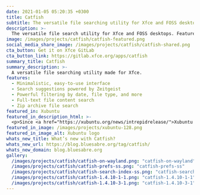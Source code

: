 ```yaml
---
date: 2021-01-05 05:20:35 +0300
title: Catfish
subtitle: The versatile file searching utility for Xfce and FOSS desktops.
description: >-
  The versatile file search utility for Xfce and FOSS desktops. Featured in Xubuntu.
image: /images/projects/catfish/catfish-featured.png
social_media_share_image: /images/projects/catfish/catfish-shared.png
cta_button: Get it on Xfce GitLab
cta_button_link: https://gitlab.xfce.org/apps/catfish
summary_title: Catfish
summary_description: >-
  A versatile file searching utility made for Xfce.
features:
  - Minimalistic, easy-to-use interface
  - Search suggestions powered by Zeitgeist
  - Powerful filtering by date, file type, and more
  - Full-text file content search
  - Zip archive file search
featured_in: Xubuntu
featured_in_description_html: >-
  <p>Since <a href="https://xubuntu.org/news/intrepidrelease/">Xubuntu 8.10</a> “Intrepid Ibex”</p>
featured_in_image: /images/projects/xubuntu-128.png
featured_in_image_alt: Xubuntu logo
whats_new_title: What’s new with Catfish?
whats_new_url: https://blog.bluesabre.org/tag/catfish/
whats_new_domain: blog.bluesabre.org
gallery:
  /images/projects/catfish/catfish-on-wayland.png: "catfish-on-wayland"
  /images/projects/catfish/catfish-prefs-ss.png: "catfish-prefs-ss"
  /images/projects/catfish/catfish-search-index-ss.png: "catfish-search-index-ss"
  /images/projects/catfish/catfish-1.4.10-1-1.png: "catfish-1.4.10-1-1"
  /images/projects/catfish/catfish-1.4.10-3-1.png: "catfish-1.4.10-3-1"
---
```

